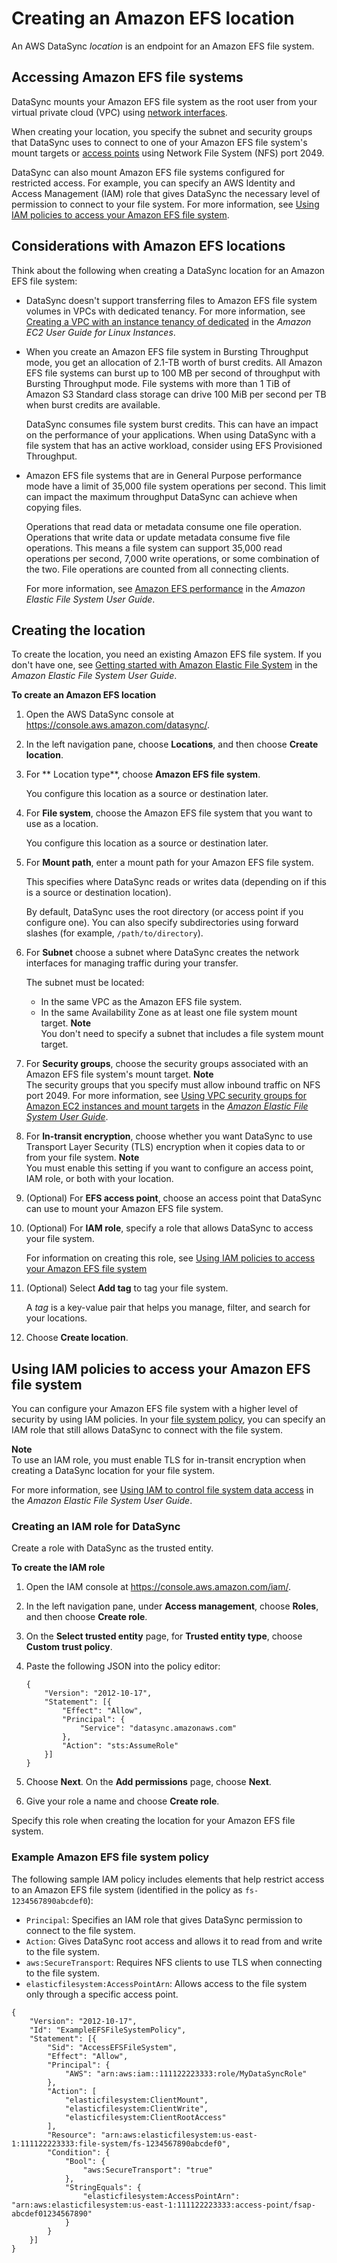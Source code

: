 # Creating an Amazon EFS location<a name="create-efs-location"></a>

An AWS DataSync *location* is an endpoint for an Amazon EFS file system\.

## Accessing Amazon EFS file systems<a name="create-efs-location-access"></a>

DataSync mounts your Amazon EFS file system as the root user from your virtual private cloud \(VPC\) using [network interfaces](datasync-network.md#required-network-interfaces)\.

When creating your location, you specify the subnet and security groups that DataSync uses to connect to one of your Amazon EFS file system's mount targets or [access points](https://docs.aws.amazon.com/efs/latest/ug/efs-access-points.html) using Network File System \(NFS\) port 2049\.

DataSync can also mount Amazon EFS file systems configured for restricted access\. For example, you can specify an AWS Identity and Access Management \(IAM\) role that gives DataSync the necessary level of permission to connect to your file system\. For more information, see [Using IAM policies to access your Amazon EFS file system](#create-efs-location-iam)\.

## Considerations with Amazon EFS locations<a name="efs-considerations"></a>

Think about the following when creating a DataSync location for an Amazon EFS file system:
+ DataSync doesn't support transferring files to Amazon EFS file system volumes in VPCs with dedicated tenancy\. For more information, see [Creating a VPC with an instance tenancy of dedicated](https://docs.aws.amazon.com/AWSEC2/latest/UserGuide/dedicated-instance.html#creatingdedicatedvpc) in the *Amazon EC2 User Guide for Linux Instances*\. 
+ When you create an Amazon EFS file system in Bursting Throughput mode, you get an allocation of 2\.1\-TB worth of burst credits\. All Amazon EFS file systems can burst up to 100 MB per second of throughput with Bursting Throughput mode\. File systems with more than 1 TiB of Amazon S3 Standard class storage can drive 100 MiB per second per TB when burst credits are available\.

  DataSync consumes file system burst credits\. This can have an impact on the performance of your applications\. When using DataSync with a file system that has an active workload, consider using EFS Provisioned Throughput\.
+ Amazon EFS file systems that are in General Purpose performance mode have a limit of 35,000 file system operations per second\. This limit can impact the maximum throughput DataSync can achieve when copying files\.

  Operations that read data or metadata consume one file operation\. Operations that write data or update metadata consume five file operations\. This means a file system can support 35,000 read operations per second, 7,000 write operations, or some combination of the two\. File operations are counted from all connecting clients\. 

  For more information, see [Amazon EFS performance](https://docs.aws.amazon.com/efs/latest/ug/performance.html) in the *Amazon Elastic File System User Guide*\.

## Creating the location<a name="create-efs-location-how-to"></a>

To create the location, you need an existing Amazon EFS file system\. If you don't have one, see [Getting started with Amazon Elastic File System](https://docs.aws.amazon.com/https://docs.aws.amazon.com/efs/latest/ug/getting-started.html) in the *Amazon Elastic File System User Guide*\.

**To create an Amazon EFS location**

1. Open the AWS DataSync console at [https://console\.aws\.amazon\.com/datasync/](https://console.aws.amazon.com/datasync/)\.

1. In the left navigation pane, choose **Locations**, and then choose **Create location**\.

1. For ** Location type**, choose **Amazon EFS file system**\.

   You configure this location as a source or destination later\. 

1. For **File system**, choose the Amazon EFS file system that you want to use as a location\.

   You configure this location as a source or destination later\.

1. For **Mount path**, enter a mount path for your Amazon EFS file system\.

   This specifies where DataSync reads or writes data \(depending on if this is a source or destination location\)\.

   By default, DataSync uses the root directory \(or access point if you configure one\)\. You can also specify subdirectories using forward slashes \(for example, `/path/to/directory`\)\.

1. For **Subnet** choose a subnet where DataSync creates the network interfaces for managing traffic during your transfer\.

   The subnet must be located:
   + In the same VPC as the Amazon EFS file system\.
   + In the same Availability Zone as at least one file system mount target\.
**Note**  
You don't need to specify a subnet that includes a file system mount target\.

1. For **Security groups**, choose the security groups associated with an Amazon EFS file system's mount target\.
**Note**  
The security groups that you specify must allow inbound traffic on NFS port 2049\. For more information, see [Using VPC security groups for Amazon EC2 instances and mount targets](https://docs.aws.amazon.com/efs/latest/ug/network-access.html) in the *[Amazon Elastic File System User Guide](https://docs.aws.amazon.com/efs/latest/ug/)*\.

1. For **In\-transit encryption**, choose whether you want DataSync to use Transport Layer Security \(TLS\) encryption when it copies data to or from your file system\.
**Note**  
You must enable this setting if you want to configure an access point, IAM role, or both with your location\.

1. \(Optional\) For **EFS access point**, choose an access point that DataSync can use to mount your Amazon EFS file system\.

1. \(Optional\) For **IAM role**, specify a role that allows DataSync to access your file system\.

   For information on creating this role, see [Using IAM policies to access your Amazon EFS file system](#create-efs-location-iam)

1. \(Optional\) Select **Add tag** to tag your file system\.

   A *tag* is a key\-value pair that helps you manage, filter, and search for your locations\. 

1. Choose **Create location**\.

## Using IAM policies to access your Amazon EFS file system<a name="create-efs-location-iam"></a>

You can configure your Amazon EFS file system with a higher level of security by using IAM policies\. In your [file system policy](#create-efs-location-iam-policy), you can specify an IAM role that still allows DataSync to connect with the file system\.

**Note**  
To use an IAM role, you must enable TLS for in\-transit encryption when creating a DataSync location for your file system\.

For more information, see [Using IAM to control file system data access](https://docs.aws.amazon.com/efs/latest/ug/iam-access-control-nfs-efs.html) in the *Amazon Elastic File System User Guide*\.

### Creating an IAM role for DataSync<a name="create-efs-location-iam-role"></a>

Create a role with DataSync as the trusted entity\.

**To create the IAM role**

1. Open the IAM console at [https://console\.aws\.amazon\.com/iam/](https://console.aws.amazon.com/iam/)\.

1. In the left navigation pane, under **Access management**, choose **Roles**, and then choose **Create role**\.

1. On the **Select trusted entity** page, for **Trusted entity type**, choose **Custom trust policy**\.

1. Paste the following JSON into the policy editor:

   ```
   {
       "Version": "2012-10-17",
       "Statement": [{
           "Effect": "Allow",
           "Principal": {
               "Service": "datasync.amazonaws.com"
           },
           "Action": "sts:AssumeRole"
       }]
   }
   ```

1. Choose **Next**\. On the **Add permissions** page, choose **Next**\.

1. Give your role a name and choose **Create role**\.

Specify this role when creating the location for your Amazon EFS file system\.

### Example Amazon EFS file system policy<a name="create-efs-location-iam-policy"></a>

The following sample IAM policy includes elements that help restrict access to an Amazon EFS file system \(identified in the policy as `fs-1234567890abcdef0`\):
+ `Principal`: Specifies an IAM role that gives DataSync permission to connect to the file system\.
+ `Action`: Gives DataSync root access and allows it to read from and write to the file system\.
+ `aws:SecureTransport`: Requires NFS clients to use TLS when connecting to the file system\.
+ `elasticfilesystem:AccessPointArn`: Allows access to the file system only through a specific access point\.

```
{
    "Version": "2012-10-17",
    "Id": "ExampleEFSFileSystemPolicy",
    "Statement": [{
        "Sid": "AccessEFSFileSystem",
        "Effect": "Allow",
        "Principal": {
            "AWS": "arn:aws:iam::111122223333:role/MyDataSyncRole"
        },
        "Action": [
            "elasticfilesystem:ClientMount",
            "elasticfilesystem:ClientWrite",
            "elasticfilesystem:ClientRootAccess"
        ],
        "Resource": "arn:aws:elasticfilesystem:us-east-1:111122223333:file-system/fs-1234567890abcdef0",
        "Condition": {
            "Bool": {
                "aws:SecureTransport": "true"
            },
            "StringEquals": {
                "elasticfilesystem:AccessPointArn": "arn:aws:elasticfilesystem:us-east-1:111122223333:access-point/fsap-abcdef01234567890"
            }
        }
    }]
}
```